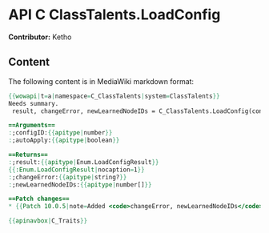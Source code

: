 # API C ClassTalents.LoadConfig

**Contributor:** Ketho

## Content

The following content is in MediaWiki markdown format:

```mediawiki
{{wowapi|t=a|namespace=C_ClassTalents|system=ClassTalents}}
Needs summary.
 result, changeError, newLearnedNodeIDs = C_ClassTalents.LoadConfig(configID, autoApply)

==Arguments==
:;configID:{{apitype|number}}
:;autoApply:{{apitype|boolean}}

==Returns==
:;result:{{apitype|Enum.LoadConfigResult}}
{{:Enum.LoadConfigResult|nocaption=1}}
:;changeError:{{apitype|string?}}
:;newLearnedNodeIDs:{{apitype|number[]}}

==Patch changes==
* {{Patch 10.0.5|note=Added <code>changeError, newLearnedNodeIDs</code> returns.}}

{{apinavbox|C_Traits}}
```